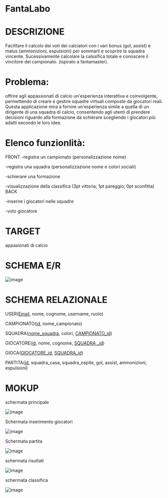 # FantaLabo
# DESCRIZIONE 
Facilitare il calcolo dei voti dei calciatori con i vari bonus (gol, assist) e malus (ammonizioni, espulsioni) per sommarli e scoprire la squadra vincente. Sucessivamente calcolare la calssifica totale e conoscere il vincitore del campionato.  (ispirato a fantamaster).
# Problema:  
offrire agli appassionati di calcio un'esperienza interattiva e coinvolgente, permettendo di creare e gestire squadre virtuali composte da giocatori reali. Questa applicazione mira a fornire un'esperienza simile a quella di un dirigente di una squadra di calcio, consentendo agli utenti di prendere decisioni riguardo alla formazione da schierare scegliendo i giocatori più adatti secondo le loro idee.
# Elenco funzionlità:  
FRONT
-registra un campionato (personalizzazione nome) 

-registra una squadra (personalizzazione nome e colori sociali) 

-schierare una formazione

-visualizzazione della classifica (3pt vittoria; 1pt pareggio; 0pt sconfitta)  
BACK

-inserire i giocatori nelle squadre

-voto giocatore

# TARGET
appasionati di calcio
# SCHEMA E/R
![image](https://github.com/SamueleLabollita/FantaLabo/assets/101709291/79138a98-ad7c-4736-a2a0-c12fc9d2dde3)


# SCHEMA RELAZIONALE
USER(<ins>Email</ins>, nome, cognome, username, ruolo)

CAMPIONATO(<ins>id</ins>, nome_campionato)

SQUADRA(<ins>nome_squadra</ins>, colori, <ins>CAMPIONATO_id</ins>)

GIOCATORE(<ins>id</ins>, nome, cognome, <ins>SQUADRA _id</ins>)

GIOCA(<ins>GIOCATORE_id</ins>, <ins>SQUADRA_id</ins>)

PARTITA(<ins>id</ins>, squadra_casa, squadra_ospite, gol, assist, ammonizioni, espulsioni)


# MOKUP
schermata principale

![image](https://github.com/SamueleLabollita/FantaLabo/assets/101709291/99130e94-0e9b-4d41-8633-e6ffac0cec5f)

Schermata inserimento giocatori

![image](https://github.com/SamueleLabollita/FantaLabo/assets/101709291/0cb1fe5d-6ac2-4418-a4c4-90d985c32e24)

Schermata partita

![image](https://github.com/SamueleLabollita/FantaLabo/assets/101709291/5baf6509-ff00-42c0-a8ba-5a846f2c266f)

schermata risultati

![image](https://github.com/SamueleLabollita/FantaLabo/assets/101709291/35f127c4-3878-4c75-bc10-6877032b97cc)

schermata classifica

![image](https://github.com/SamueleLabollita/FantaLabo/assets/101709291/62d6b637-6782-4d46-8b20-6b8fe6f903bb)


